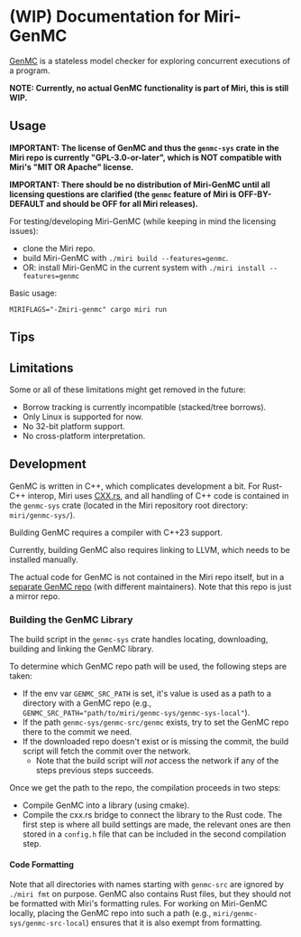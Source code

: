 # **(WIP)** Documentation for Miri-GenMC
[GenMC](https://github.com/MPI-SWS/genmc) is a stateless model checker for exploring concurrent executions of a program.

**NOTE: Currently, no actual GenMC functionality is part of Miri, this is still WIP.**

<!-- FIXME(genmc): add explanation. -->

## Usage

**IMPORTANT: The license of GenMC and thus the `genmc-sys` crate in the Miri repo is currently "GPL-3.0-or-later", which is NOT compatible with Miri's "MIT OR Apache" license.**

**IMPORTANT: There should be no distribution of Miri-GenMC until all licensing questions are clarified (the `genmc` feature of Miri is OFF-BY-DEFAULT and should be OFF for all Miri releases).**

For testing/developing Miri-GenMC (while keeping in mind the licensing issues):
- clone the Miri repo.
- build Miri-GenMC with `./miri build --features=genmc`.
- OR: install Miri-GenMC in the current system with `./miri install --features=genmc`

Basic usage:
```shell
MIRIFLAGS="-Zmiri-genmc" cargo miri run
```

<!-- FIXME(genmc): explain options. -->

<!-- FIXME(genmc): explain Miri-GenMC specific functions. -->

## Tips

<!-- FIXME(genmc): add tips for using Miri-GenMC more efficiently. -->

## Limitations

Some or all of these limitations might get removed in the future:

- Borrow tracking is currently incompatible (stacked/tree borrows).
- Only Linux is supported for now.
- No 32-bit platform support.
- No cross-platform interpretation.

<!-- FIXME(genmc): document remaining limitations -->

## Development

GenMC is written in C++, which complicates development a bit.
For Rust-C++ interop, Miri uses [CXX.rs](https://cxx.rs/), and all handling of C++ code is contained in the `genmc-sys` crate (located in the Miri repository root directory: `miri/genmc-sys/`).

Building GenMC requires a compiler with C++23 support.
<!-- FIXME(genmc,llvm): remove once LLVM dependency is no longer required. -->
Currently, building GenMC also requires linking to LLVM, which needs to be installed manually.

The actual code for GenMC is not contained in the Miri repo itself, but in a [separate GenMC repo](https://github.com/MPI-SWS/genmc) (with different maintainers).
Note that this repo is just a mirror repo.
<!-- FIXME(genmc): define how submitting code to GenMC should be handled. -->

<!-- FIXME(genmc): explain development. -->

### Building the GenMC Library
The build script in the `genmc-sys` crate handles locating, downloading, building and linking the GenMC library.

To determine which GenMC repo path will be used, the following steps are taken:
- If the env var `GENMC_SRC_PATH` is set, it's value is used as a path to a directory with a GenMC repo (e.g., `GENMC_SRC_PATH="path/to/miri/genmc-sys/genmc-sys-local"`).
- If the path `genmc-sys/genmc-src/genmc` exists, try to set the GenMC repo there to the commit we need.
- If the downloaded repo doesn't exist or is missing the commit, the build script will fetch the commit over the network.
  - Note that the build script will *not* access the network if any of the steps previous steps succeeds.

Once we get the path to the repo, the compilation proceeds in two steps:
- Compile GenMC into a library (using cmake).
- Compile the cxx.rs bridge to connect the library to the Rust code.
The first step is where all build settings are made, the relevant ones are then stored in a `config.h` file that can be included in the second compilation step.

#### Code Formatting
Note that all directories with names starting with `genmc-src` are ignored by `./miri fmt` on purpose.
GenMC also contains Rust files, but they should not be formatted with Miri's formatting rules.
For working on Miri-GenMC locally, placing the GenMC repo into such a path (e.g., `miri/genmc-sys/genmc-src-local`) ensures that it is also exempt from formatting.

<!-- FIXME(genmc): Decide on formatting rules for Miri-GenMC interface C++ code. -->
